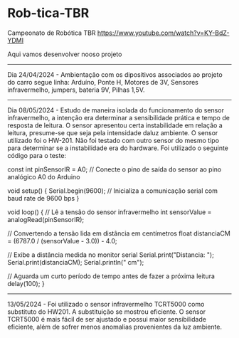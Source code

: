 # Rob-tica-TBR
Campeonato de Robótica TBR
https://www.youtube.com/watch?v=KY-BdZ-YDMI 

Aqui vamos desenvolver nooso projeto
_________________________________________________
Dia 24/04/2024 - Ambientação com os dipositivos associados ao projeto do carro segue linha: Arduíno, Ponte H, Motores de 3V, Sensores infravermelho, jumpers, bateria 9V, Pilhas 1,5V.
__________________________________________________
Dia 08/05/2024 - Estudo de maneira isolada do funcionamento do sensor infravermelho, a intenção era determinar a sensibilidade prática e tempo de resposta de leitura. O sensor apresentou certa instabilidade em relação a leitura, presume-se que seja pela intensidade daluz ambiente. O sensor utilizado foi o HW-201. Não foi testado com outro sensor do mesmo tipo para determinar se a instabilidade era do hardware. 
Foi utilizado o seguinte código para o teste: 

const int pinSensorIR = A0; // Conecte o pino de saída do sensor ao pino analógico A0 do Arduino

void setup() {
Serial.begin(9600); // Inicializa a comunicação serial com baud rate de 9600 bps
}

void loop() {
// Lê a tensão do sensor infravermelho
int sensorValue = analogRead(pinSensorIR);

// Convertendo a tensão lida em distância em centímetros
float distanciaCM = (6787.0 / (sensorValue - 3.0)) - 4.0;

// Exibe a distância medida no monitor serial
Serial.print("Distancia: ");
Serial.print(distanciaCM);
Serial.println(" cm");

// Aguarda um curto período de tempo antes de fazer a próxima leitura
delay(100);
}
______________________________________________
13/05/2024 - Foi utilizado o sensor infravermelho TCRT5000 como substituto do HW201. A substituição se mostrou eficiente. O sensor  TCRT5000 é mais fácil de ser ajustado e possui maior sensibilidade eficiente, além de sofrer menos anomalias provenientes da luz ambiente.







